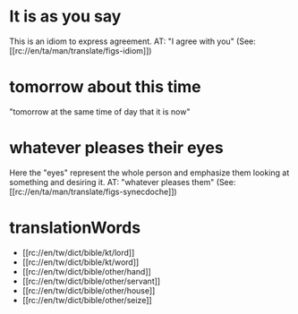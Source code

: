 # It is as you say

This is an idiom to express agreement. AT: "I agree with you" (See: [[rc://en/ta/man/translate/figs-idiom]])

# tomorrow about this time

"tomorrow at the same time of day that it is now"

# whatever pleases their eyes

Here the "eyes" represent the whole person and emphasize them looking at something and desiring it. AT: "whatever pleases them" (See: [[rc://en/ta/man/translate/figs-synecdoche]])

# translationWords

* [[rc://en/tw/dict/bible/kt/lord]]
* [[rc://en/tw/dict/bible/kt/word]]
* [[rc://en/tw/dict/bible/other/hand]]
* [[rc://en/tw/dict/bible/other/servant]]
* [[rc://en/tw/dict/bible/other/house]]
* [[rc://en/tw/dict/bible/other/seize]]